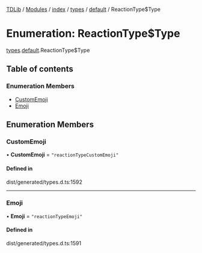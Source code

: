 [TDLib](../README.md) / [Modules](../modules.md) / [index](../modules/index.md) / [types](../modules/index.types.md) / [default](../modules/index.types.default.md) / ReactionType$Type

# Enumeration: ReactionType$Type

[types](../modules/index.types.md).[default](../modules/index.types.default.md).ReactionType$Type

## Table of contents

### Enumeration Members

- [CustomEmoji](index.types.default.ReactionType_Type.md#customemoji)
- [Emoji](index.types.default.ReactionType_Type.md#emoji)

## Enumeration Members

### CustomEmoji

• **CustomEmoji** = ``"reactionTypeCustomEmoji"``

#### Defined in

dist/generated/types.d.ts:1592

___

### Emoji

• **Emoji** = ``"reactionTypeEmoji"``

#### Defined in

dist/generated/types.d.ts:1591

